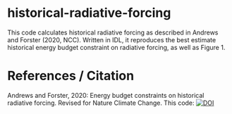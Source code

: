 # historical-radiative-forcing
This code calculates historical radiative forcing as described in Andrews and Forster (2020, NCC). Written in IDL, it reproduces the best estimate historical energy budget constraint on radiative forcing, as well as Figure 1.

# References / Citation
Andrews and Forster, 2020: Energy budget constraints on historical radiative forcing.  Revised for Nature Climate Change.
This code: [![DOI](https://zenodo.org/badge/DOI/10.5281/zenodo.3600258.svg)](https://doi.org/10.5281/zenodo.3600258)
